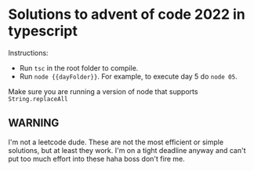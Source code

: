 # Solutions to advent of code 2022 in typescript

Instructions:

* Run ``tsc`` in the root folder to compile.
* Run `node {{dayFolder}}`. For example, to execute day 5 do ``node 05``.

Make sure you are running a version of node that supports `String.replaceAll`
## WARNING

I'm not a leetcode dude. These are not the most efficient or simple solutions, but at least they work. I'm on a tight deadline anyway and can't put too much effort into these haha boss don't fire me. 